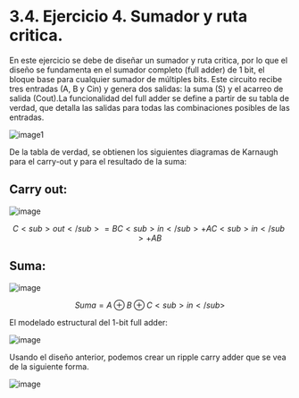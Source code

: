 # 3.4. Ejercicio 4. Sumador y ruta critica.
En este ejercicio se debe de diseñar un sumador y ruta critica, por lo que el diseño se fundamenta en el sumador completo (full adder)
de 1 bit, el bloque base para cualquier sumador de múltiples bits. Este circuito recibe tres entradas (A, B y Cin) y genera dos salidas:
la suma (S) y el acarreo de salida (Cout).La funcionalidad del full adder se define a partir de su tabla de verdad, que detalla las salidas
para todas las combinaciones posibles de las entradas.

![image1](https://github.com/Jsuare/Taller-de-diseno-digital/blob/a01721797d882ebf84e55ed57a9dd98f21f2da69/Laboratorio1/Imagenes%20para%20el%20planteamiento/pro4fo1.png)

De la tabla de verdad, se obtienen los siguientes diagramas de Karnaugh para el carry-out y para el resultado de la suma:
## Carry out: 

![image](https://github.com/Jsuare/Taller-de-diseno-digital/blob/b8d0a6445d96f669e9b6891b9e9b9d3c24869e79/Laboratorio1/Imagenes%20para%20el%20planteamiento/pro4fo4.png)

```math
C<sub>out</sub> = BC<sub>in</sub> + AC<sub>in</sub> + AB
```

## Suma:

![image](https://github.com/Jsuare/Taller-de-diseno-digital/blob/b8d0a6445d96f669e9b6891b9e9b9d3c24869e79/Laboratorio1/Imagenes%20para%20el%20planteamiento/por4fo3.png)

```math
Suma = A ⊕ B ⊕ C<sub>in</sub>
```
El modelado estructural del 1-bit full adder:

![image](https://github.com/Jsuare/Taller-de-diseno-digital/blob/d2aadbd094e578079cb43d001a9c68b67ab62ae5/Laboratorio1/Imagenes%20para%20el%20planteamiento/Imagen6.png)

Usando el diseño anterior, podemos crear un ripple carry adder que se vea de la siguiente forma.

![image](https://github.com/Jsuare/Taller-de-diseno-digital/blob/6fad5de37fcf9668571f66ee5b99f92eafc55bb8/Laboratorio1/Imagenes%20para%20el%20planteamiento/image.png)

